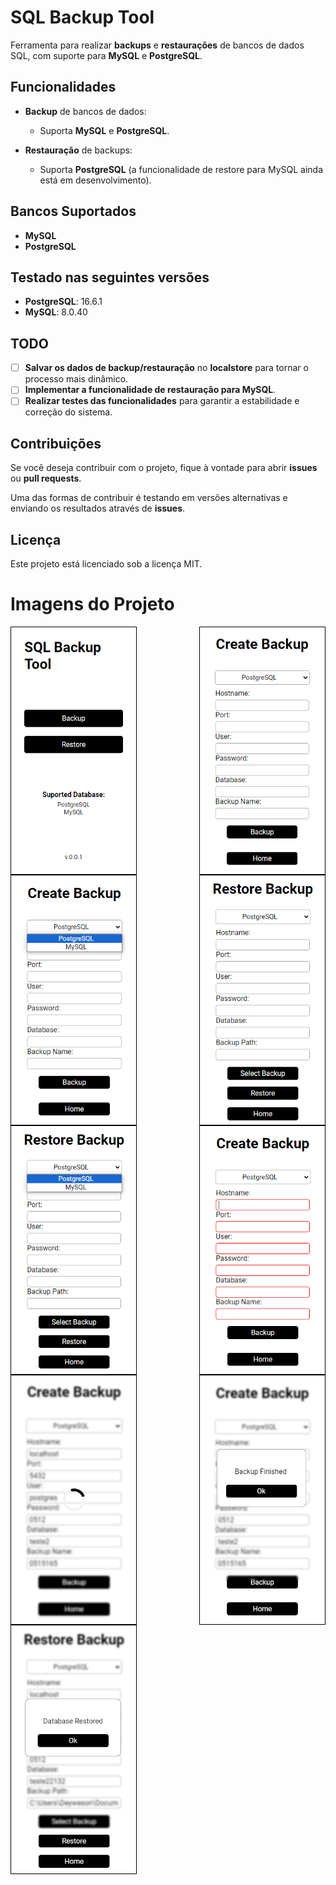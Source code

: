 # SQL Backup Tool

Ferramenta para realizar **backups** e **restaurações** de bancos de dados SQL, com suporte para **MySQL** e **PostgreSQL**.

## Funcionalidades

- **Backup** de bancos de dados:
  - Suporta **MySQL** e **PostgreSQL**.
  
- **Restauração** de backups:
  - Suporta **PostgreSQL** (a funcionalidade de restore para MySQL ainda está em desenvolvimento).

## Bancos Suportados

- **MySQL**
- **PostgreSQL**

## Testado nas seguintes versões

- **PostgreSQL**: 16.6.1
- **MySQL**: 8.0.40

## TODO

- [ ] **Salvar os dados de backup/restauração** no **localstore** para tornar o processo mais dinâmico.
- [ ] **Implementar a funcionalidade de restauração para MySQL**.
- [ ] **Realizar testes das funcionalidades** para garantir a estabilidade e correção do sistema.

## Contribuições

Se você deseja contribuir com o projeto, fique à vontade para abrir **issues** ou **pull requests**.

Uma das formas de contribuir é testando em versões alternativas e enviando os resultados através de **issues**.

## Licença

Este projeto está licenciado sob a licença MIT.


# Imagens do Projeto


<div style="display: flex; flex-wrap: wrap; justify-content: space-between;">
  <img style="border:1px solid black" src="./readme/Screenshot_1.png" alt="Postgres Logo" width="200" />
  <img style="border:1px solid black" src="./readme/Screenshot_2.png" alt="Postgres Logo" width="200" />
  <img style="border:1px solid black" src="./readme/Screenshot_3.png" alt="Postgres Logo" width="200" />
  <img style="border:1px solid black" src="./readme/Screenshot_4.png" alt="Postgres Logo" width="200" />
  <img style="border:1px solid black" src="./readme/Screenshot_5.png" alt="Postgres Logo" width="200" />
  <img style="border:1px solid black" src="./readme/Screenshot_6.png" alt="Postgres Logo" width="200" />
  <img style="border:1px solid black" src="./readme/Screenshot_7.png" alt="Postgres Logo" width="200" />
  <img style="border:1px solid black" src="./readme/Screenshot_8.png" alt="Postgres Logo" width="200" />
  <img style="border:1px solid black" src="./readme/Screenshot_9.png" alt="Postgres Logo" width="200" />
</div>